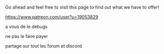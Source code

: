 Go ahead and feel free to visit this page to find out what we have to offer!

https://www.patreon.com/user?u=19053829


a vous de le debugs  

ne pas le faire payer  

partage sur tout les forum et discord

